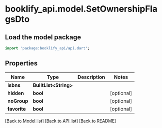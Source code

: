 # booklify_api.model.SetOwnershipFlagsDto

## Load the model package
```dart
import 'package:booklify_api/api.dart';
```

## Properties
Name | Type | Description | Notes
------------ | ------------- | ------------- | -------------
**isbns** | **BuiltList&lt;String&gt;** |  | 
**hidden** | **bool** |  | [optional] 
**noGroup** | **bool** |  | [optional] 
**favorite** | **bool** |  | [optional] 

[[Back to Model list]](../README.md#documentation-for-models) [[Back to API list]](../README.md#documentation-for-api-endpoints) [[Back to README]](../README.md)


